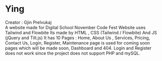 # Ying

Creator : Gjin Prelvukaj
<br>
A website made for Digital School November Code Fest
Website uses Tailwind and Flowbite
Its made by HTML , CSS (Tailwind / Flowbite) And JS (jQuery and Tilt.js)
It has 10 Pages : Home, About Us , Services, Pricing, Contact Us, Login, Register, Maintenance page is used for coming soon pages which will be made soon, Dashboard and 404.
Login and Register does not work since the project does not support PHP and mySQL.
